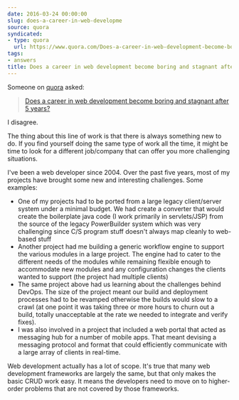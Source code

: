 ```yaml
---
date: 2016-03-24 00:00:00
slug: does-a-career-in-web-developme
source: quora
syndicated:
- type: quora
  url: https://www.quora.com/Does-a-career-in-web-development-become-boring-and-stagnant-after-5-years/answer/Roy-Tang
tags:
- answers
title: Does a career in web development become boring and stagnant after 5 years?
---
```


Someone on [quora](https://quora.com) asked:

> [Does a career in web development become boring and stagnant after 5 years?](https://www.quora.com/Does-a-career-in-web-development-become-boring-and-stagnant-after-5-years/answer/Roy-Tang)


I disagree. 

The thing about this line of work is that there is always something new to do. If you find yourself doing the same type of work all the time, it might be time to look for a different job/company that can offer you more challenging situations.

I've been a web developer since 2004. Over the past five years, most of my projects have brought some new and interesting challenges. Some examples:</p><ul><li>One of my projects had to be ported from a large legacy client/server system under a minimal budget. We had create a converter that would create the boilerplate java code (I work primarily in servlets/JSP) from the source of the legacy PowerBuilder system which was very challenging since C/S program stuff doesn't always map cleanly to web-based stuff</li><li>Another project had me building a generic workflow engine to support the various modules in a large project. The engine had to cater to the different needs of the modules while remaining flexible enough to accommodate new modules and any configuration changes the clients wanted to support (the project had multiple clients)</li><li>The same project above had us learning about the challenges behind DevOps. The size of the project meant our build and deployment processes had to be revamped otherwise the builds would slow to a crawl (at one point it was taking three or more hours to churn out a build, totally unacceptable at the rate we needed to integrate and verify fixes). </li><li>I was also involved in a project that included a web portal that acted as messaging hub for a number of mobile apps. That meant devising a messaging protocol and format that could efficiently communicate with a large array of clients in real-time. </li></ul><p class="ui_qtext_para u-ltr u-text-align--start">Web development actually has a lot of scope. It's true that many web development frameworks are largely the same, but that only makes the basic CRUD work easy. It means the developers need to move on to higher-order problems that are not covered by those frameworks.